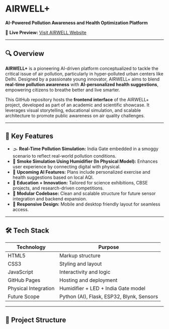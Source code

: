 # AIRWELL+

**AI-Powered Pollution Awareness and Health Optimization Platform**

🚀 **Live Preview:** [Visit AIRWELL Website](https://darknight4433.github.io/AIRWELL/)

---

## 🔍 Overview

**AIRWELL+** is a pioneering AI-driven platform conceptualized to tackle the critical issue of air pollution, particularly in hyper-polluted urban centers like Delhi. Designed by a passionate young innovator, AIRWELL+ aims to blend **real-time pollution awareness** with **AI-personalized health suggestions**, empowering citizens to breathe better and live smarter.

This GitHub repository hosts the **frontend interface** of the AIRWELL+ project, developed as part of an academic and scientific showcase. It leverages visual storytelling, educational simulation, and scalable architecture to promote public awareness on air quality challenges.

---

## 🎯 Key Features

- 🌫️ **Real-Time Pollution Simulation:** India Gate embedded in a smoggy scenario to reflect real-world pollution conditions.
- 💨 **Smoke Simulation Using Humidifier (In Physical Model):** Enhances user experience by connecting digital with physical.
- 🤖 **Upcoming AI Features:** Plans include personalized exercise and health suggestions based on local AQI.
- 🧠 **Education + Innovation:** Tailored for science exhibitions, CBSE projects, and research-driven competitions.
- 🧩 **Modular Codebase:** Clean and scalable structure for future sensor integration and backend expansion.
- 📱 **Responsive Design:** Mobile and desktop friendly layout for seamless access.

---

## 🛠️ Tech Stack

| Technology | Purpose                         |
|------------|----------------------------------|
| HTML5      | Markup structure                 |
| CSS3       | Styling and layout               |
| JavaScript | Interactivity and logic          |
| GitHub Pages | Hosting and deployment         |
| Physical Integration | Humidifier + LED + India Gate model |
| Future Scope | Python (AI), Flask, ESP32, Blynk, Sensors |

---

## 📁 Project Structure

